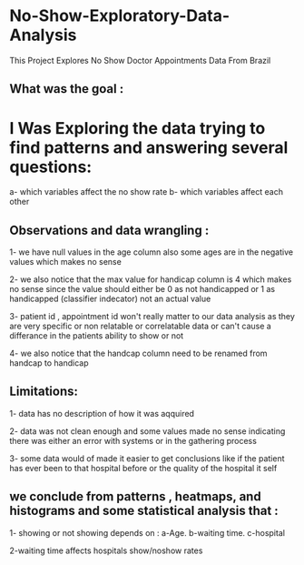 # No-Show-Exploratory-Data-Analysis

This Project Explores No Show Doctor Appointments Data From Brazil 

## What was the goal :
# I Was Exploring the data trying to find patterns and answering several questions:

  a- which variables affect the no show rate 
  b- which variables affect each other
  
  
## Observations and data wrangling :


1- we have null values in the age column also some ages are in the negative values which makes no sense

2- we also notice that the max value for handicap column is 4 which makes no sense since the value should either be 0 as not handicapped or 1 as handicapped (classifier indecator) not an actual value

3- patient id , appointment id won't really matter to our data analysis as they are very specific or non relatable or correlatable data or can't cause a differance in the patients ability to show or not

4- we also notice that the handcap column need to be renamed from handcap to handicap

## Limitations:
1- data has no description of how it was aqquired

2- data was not clean enough and some values made no sense indicating there was either an error with systems or in the gathering process

3- some data would of made it easier to get conclusions like if the patient has ever been to that hospital before or the quality of the hospital it self

## we conclude from patterns , heatmaps, and histograms and some statistical analysis that :

1- showing or not showing depends on : a-Age. b-waiting time. c-hospital

2-waiting time affects hospitals show/noshow rates
